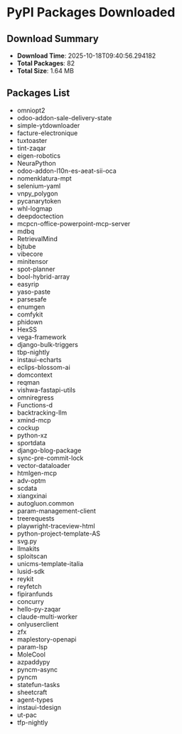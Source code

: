 # PyPI Packages Downloaded

## Download Summary
- **Download Time**: 2025-10-18T09:40:56.294182
- **Total Packages**: 82
- **Total Size**: 1.64 MB

## Packages List
- omniopt2
- odoo-addon-sale-delivery-state
- simple-ytdownloader
- facture-electronique
- tuxtoaster
- tint-zaqar
- eigen-robotics
- NeuraPython
- odoo-addon-l10n-es-aeat-sii-oca
- nomenklatura-mpt
- selenium-yaml
- vnpy_polygon
- pycanarytoken
- whl-logmap
- deepdoctection
- mcpcn-office-powerpoint-mcp-server
- mdbq
- RetrievalMind
- bjtube
- vibecore
- minitensor
- spot-planner
- bool-hybrid-array
- easyrip
- yaso-paste
- parsesafe
- enumgen
- comfykit
- phidown
- HexSS
- vega-framework
- django-bulk-triggers
- tbp-nightly
- instaui-echarts
- eclips-blossom-ai
- domcontext
- reqman
- vishwa-fastapi-utils
- omniregress
- Functions-d
- backtracking-llm
- xmind-mcp
- cockup
- python-xz
- sportdata
- django-blog-package
- sync-pre-commit-lock
- vector-dataloader
- htmlgen-mcp
- adv-optm
- scdata
- xiangxinai
- autogluon.common
- param-management-client
- treerequests
- playwright-traceview-html
- python-project-template-AS
- svg.py
- llmakits
- sploitscan
- unicms-template-italia
- lusid-sdk
- reykit
- reyfetch
- fipiranfunds
- concurry
- hello-py-zaqar
- claude-multi-worker
- onlyuserclient
- zfx
- maplestory-openapi
- param-lsp
- MoleCool
- azpaddypy
- pyncm-async
- pyncm
- statefun-tasks
- sheetcraft
- agent-types
- instaui-tdesign
- ut-pac
- tfp-nightly
